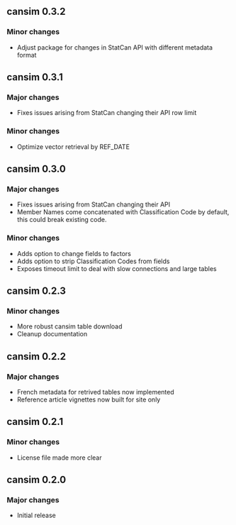 ## cansim 0.3.2

### Minor changes
- Adjust package for changes in StatCan API with different metadata format

## cansim 0.3.1

### Major changes
- Fixes issues arising from StatCan changing their API row limit

### Minor changes
- Optimize vector retrieval by REF_DATE

## cansim 0.3.0

### Major changes
- Fixes issues arising from StatCan changing their API
- Member Names come concatenated with Classification Code by default, this could break existing code. 

### Minor changes
- Adds option to change fields to factors
- Adds option to strip Classification Codes from fields
- Exposes timeout limit to deal with slow connections and large tables

## cansim 0.2.3

### Minor changes
- More robust cansim table download
- Cleanup documentation

## cansim 0.2.2

### Major changes
- French metadata for retrived tables now implemented
- Reference article vignettes now built for site only

## cansim 0.2.1

### Minor changes

- License file made more clear

## cansim 0.2.0

### Major changes
- Initial release
  

